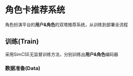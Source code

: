 # 角色卡推荐系统

角色扮演平台的**用户&角色**的双塔推荐系统，从训练到部署全流程

## 训练(Train)

采用SimCSE无监督训练方法，分别训练出**用户&角色**编码器

### 数据准备(Data)